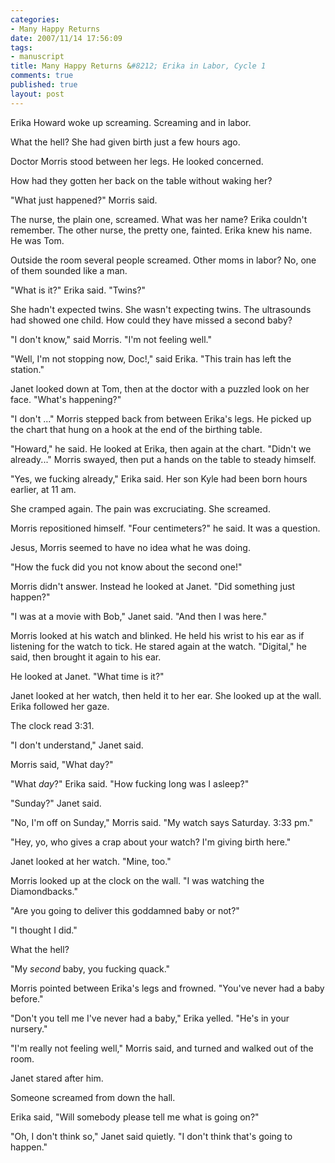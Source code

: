 ```yaml
--- 
categories: 
- Many Happy Returns
date: 2007/11/14 17:56:09
tags: 
- manuscript
title: Many Happy Returns &#8212; Erika in Labor, Cycle 1
comments: true
published: true
layout: post
---
```


Erika Howard woke up screaming.  Screaming and in labor.

What the hell?  She had given birth just a few hours ago.

Doctor Morris stood between her legs.  He looked concerned.

How had they gotten her back on the table without waking her?

"What just happened?" Morris said.

The nurse, the plain one, screamed.  What was her name?  Erika couldn't remember.  The other nurse, the pretty one, fainted.  Erika knew his name.  He was Tom.

Outside the room several people screamed.  Other moms in labor?  No, one of them sounded like a man.

"What is it?" Erika said.  "Twins?"

She hadn't expected twins.  She wasn't expecting twins.  The ultrasounds had showed one child.  How could they have missed a second baby?

"I don't know," said Morris.  "I'm not feeling well."

"Well, I'm not stopping now, Doc!," said Erika.  "This train has left the station."

Janet looked down at Tom, then at the doctor with a puzzled look on her face.  "What's happening?"

"I don't ..."  Morris stepped back from between Erika's legs.  He picked up the chart that hung on a hook at the end of the birthing table.

"Howard," he said.  He looked at Erika, then again at the chart.  "Didn't we already..."  Morris swayed, then put a hands on the table to steady himself.

"Yes, we fucking already," Erika said.  Her son Kyle had been born hours earlier, at 11 am.

She cramped again.  The pain was excruciating.  She screamed.

Morris repositioned himself.  "Four centimeters?" he said.  It was a question.

Jesus, Morris seemed to have no idea what he was doing.

"How the fuck did you not know about the second one!"

Morris didn't answer.  Instead he looked at Janet.  "Did something just happen?"

"I was at a movie with Bob," Janet said.  "And then I was here."

Morris looked at his watch and blinked.  He held his wrist to his ear as if listening for the watch to tick.  He stared again at the watch.  "Digital," he said, then brought it again to his ear.

He looked at Janet.  "What time is it?"

Janet looked at her watch, then held it to her ear.  She looked up at the wall.  Erika followed her gaze.

The clock read 3:31.

"I don't understand," Janet said.

Morris said, "What day?"

"What <em>day</em>?" Erika said.  "How fucking long was I asleep?"

"Sunday?" Janet said.

"No, I'm off on Sunday," Morris said.  "My watch says Saturday.  3:33 pm."

"Hey, yo, who gives a crap about your watch?  I'm giving birth here."

Janet looked at her watch.  "Mine, too."

Morris looked up at the clock on the wall.  "I was watching the Diamondbacks."

"Are you going to deliver this goddamned baby or not?"

"I thought I did."

What the hell?

"My <em>second</em> baby, you fucking quack."

Morris pointed between Erika's legs and frowned.  "You've never had a baby before."

"Don't you tell me I've never had a baby," Erika yelled.  "He's in your nursery."

"I'm really not feeling well," Morris said, and turned and walked out of the room.

Janet stared after him.

Someone screamed from down the hall.

Erika said, "Will somebody please tell me what is going on?"

"Oh, I don't think so," Janet said quietly.  "I don't think that's going to happen."
